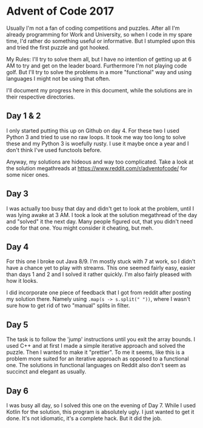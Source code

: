 # Advent of Code 2017

Usually I'm not a fan of coding competitions and puzzles. After all I'm already programming
for Work and University, so when I code in my spare time, I'd rather do something useful or
informative.
But I stumpled upon this and tried the first puzzle and got hooked.

My Rules: I'll try to solve them all, but I have no intention of getting up at 6 AM to try
and get on the leader board. Furthermore I'm not playing code golf.
But I'll try to solve the problems in a more "functional" way and using languages I might
not be using that often.

I'll document my progress here in this document, while the solutions are in their respective
directories.

## Day 1 & 2

I only started putting this up on Github on day 4.
For these two I used Python 3 and tried to use no raw loops. It took me way too long to
solve these and my Python 3 is woefully rusty. I use it maybe once a year and I don't
think I've used functools before.

Anyway, my solutions are hideous and way too complicated. Take a look at the solution
megathreads at https://www.reddit.com/r/adventofcode/ for some nicer ones.

## Day 3

I was actually too busy that day and didn't get to look at the problem, until I was lying
awake at 3 AM. I took a look at the solution megathread of the day and "solved" it the
next day. Many people figured out, that you didn't need code for that one.
You might consider it cheating, but meh.

## Day 4

For this one I broke out Java 8/9. I'm mostly stuck with 7 at work, so I didn't have a
chance yet to play with streams. This one seemed fairly easy, easier than days 1 and 2
and I solved it rather quickly. I'm also fairly pleased with how it looks.

I did incorporate one piece of feedback that I got from reddit after posting my solution
there. Namely using `.map(s -> s.split(" "))`, where I wasn't sure how to get rid of
two "manual" splits in filter.

## Day 5

The task is to follow the 'jump' instructions until you exit the array bounds.
I used C++ and at first I made a simple iterative approach and solved the puzzle.
Then I wanted to make it "prettier". To me it seems, like this is a problem more
suited for an iterative approach as opposed to a functional one. The solutions in
functional languages on Reddit also don't seem as succinct and elegant as usually.

## Day 6

I was busy all day, so I solved this one on the evening of Day 7.
While I used Kotlin for the solution, this program is absolutely ugly.
I just wanted to get it done. It's not idiomatic, it's a complete hack.
But it did the job.

